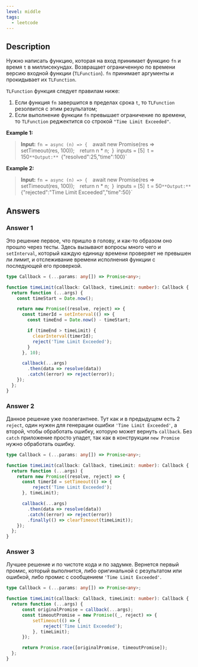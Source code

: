 ```yaml
---
level: middle
tags:
  - leetcode
---
```

## Description

Нужно написать функцию, которая на вход принимает функцию `fn` и время `t` в миллисекундах. Возвращает ограниченную по времени версию входной функции (`TLFunction`). `fn` принимает аргументы и прокидывает их `TLFunction`.

`TLFunction` функция следует правилам ниже:
1. Если функция `fn` завершится в пределах срока `t`, то `TLFunction` резолвится с этим результатом;
2. Если выполнение функции `fn` превышает ограничение по времени, то `TLFunction` реджектится со строкой `"Time Limit Exceeded"`.

**Example 1:**
>**Input:**
    `fn = async (n) => { 
		`await new Promise(res => setTimeout(res, 100));`
		 `return n * n;`
	 `}`
	`inputs = [5]`
	`t = 150`
>**Output:**  `{"resolved":25,"time":100}`

**Example 2:**
>**Input:**
    `fn = async (n) => { 
		`await new Promise(res => setTimeout(res, 100));`
		 `return n * n;`
	 `}`
	`inputs = [5]`
	`t = 50`
>**Output:**  `{"rejected":"Time Limit Exceeded","time":50}`

## Answers

### Answer 1

Это решение первое, что пришло в голову, и как-то образом оно прошло через тесты. Здесь вызывают вопросы много чего и `setInterval`, который каждую единицу времени проверяет не превышен ли лимит, и отслеживание времени исполнения функции с последующей его проверкой. 

```typescript
type Callback = (...params: any[]) => Promise<any>;

function timeLimit(callback: Callback, timeLimit: number): Callback {
  return function (...args) {
    const timeStart = Date.now();

    return new Promise((resolve, reject) => {
      const timerId = setInterval(() => {
        const timeEnd = Date.now() - timeStart;

        if (timeEnd > timeLimit) {
          clearInterval(timerId);
          reject('Time Limit Exceeded');
        }
      }, 10);

      callback(...args)
        .then(data => resolve(data))
        .catch((error) => reject(error));
    });
  };
}
```
### Answer 2

Данное решение уже поэлегантнее. Тут как и в предыдущем есть 2 `reject`, один нужен для генерации ошибки `'Time Limit Exceeded'`, а второй, чтобы обработать ошибку, которую может вернуть `callback`. Без `catch` приложение просто упадет, так как в конструкции `new Promise` нужно обработать ошибку.

```typescript
type Callback = (...params: any[]) => Promise<any>;

function timeLimit(callback: Callback, timeLimit: number): Callback {
  return function (...args) {
    return new Promise((resolve, reject) => {
      const timerId = setTimeout(() => {
          reject('Time Limit Exceeded');
      }, timeLimit);

      callback(...args)
        .then(data => resolve(data))
        .catch((error) => reject(error))
        .finally(() => clearTimeout(timeLimit));
    });
  };
}
```
### Answer 3

Лучшее решение и по чистоте кода и по задумке. Вернется первый промис, который выполнится, либо оригинальной с результатом или ошибкой, либо промис с сообщением `'Time Limit Exceeded'`.

```typescript
type Callback = (...params: any[]) => Promise<any>;

function timeLimit(callback: Callback, timeLimit: number): Callback {
  return function (...args) {
      const originalPromise = callback(...args);
      const timeoutPromise = new Promise((_, reject) => {
          setTimeout(() => {
              reject('Time Limit Exceeded');
          }, timeLimit);
      });

      return Promise.race([originalPromise, timeoutPromise]);
  };
}
```
